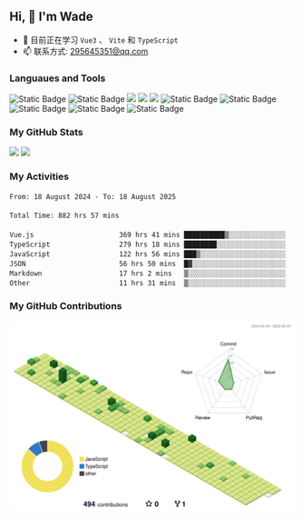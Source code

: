 ## Hi, 👋 I'm Wade

- 🌱 目前正在学习 `Vue3` 、 `Vite` 和 `TypeScript`
- 📫 联系方式: 295645351@qq.com

### Languaues and Tools

<span > 
  <img alt="Static Badge" src="https://img.shields.io/badge/Vue-%2342b883?style=flat-square&logo=Vue&logoColor=%23fff"> 
  <img alt="Static Badge" src="https://img.shields.io/badge/TypeScript-%230072b3?style=flat-square&logo=TypeScript&logoColor=%23fff"> 
  <img src="https://img.shields.io/badge/-JavaScript-F7DF1E?style=flat-square&logo=javascript&logoColor=white" /> 
  <img src="https://img.shields.io/badge/-HTML5-E34F26?style=flat-square&logo=html5&logoColor=white" /> 
  <img src="https://img.shields.io/badge/-CSS3-1572B6?style=flat-square&logo=css3" /> 
  <img alt="Static Badge" src="https://img.shields.io/badge/Webpack-%230072b3?style=flat-square&logo=webpack&logoColor=%23fff"> 
  <img alt="Static Badge" src="https://img.shields.io/badge/Vite-%239a60fe?style=flat-square&logo=vite&logoColor=%23fff"> 
  <img alt="Static Badge" src="https://img.shields.io/badge/Sass-%23c66394?style=flat-square&logo=Sass&logoColor=%23fff"> 
  <img alt="Static Badge" src="https://img.shields.io/badge/Visual_Studio_Code-007ACC?style=flat-square&logo=Visual-Studio-Code&logoColor=white"> 
  <img alt="Static Badge" src="https://img.shields.io/badge/Git-F05032?style=flat-square&logo=Git&logoColor=white">  
</span>


### My GitHub Stats

<div align="left">
  <img src="https://github-readme-stats.vercel.app/api?username=Cwd295645351&show_icons=true" /> 
  <img src="https://github-readme-stats.vercel.app/api/top-langs/?username=Cwd295645351&layout=compact&langs_count=6&text_color=000&icon_color=fff&theme=graywhite" />
</div>

### My Activities

<!--START_SECTION:waka-->

```txt
From: 18 August 2024 - To: 18 August 2025

Total Time: 882 hrs 57 mins

Vue.js                     369 hrs 41 mins ██████████▒░░░░░░░░░░░░░░   41.87 %
TypeScript                 279 hrs 18 mins ████████░░░░░░░░░░░░░░░░░   31.63 %
JavaScript                 122 hrs 56 mins ███▒░░░░░░░░░░░░░░░░░░░░░   13.92 %
JSON                       56 hrs 50 mins  █▓░░░░░░░░░░░░░░░░░░░░░░░   06.44 %
Markdown                   17 hrs 2 mins   ▒░░░░░░░░░░░░░░░░░░░░░░░░   01.93 %
Other                      11 hrs 31 mins  ▒░░░░░░░░░░░░░░░░░░░░░░░░   01.31 %
```

<!--END_SECTION:waka-->

### My GitHub Contributions

![](./profile-3d-contrib/profile-green-animate.svg)
